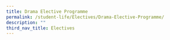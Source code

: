```yaml
---
title: Drama Elective Programme
permalink: /student-life/Electives/Drama-Elective-Programme/
description: ""
third_nav_title: Electives
---
```

